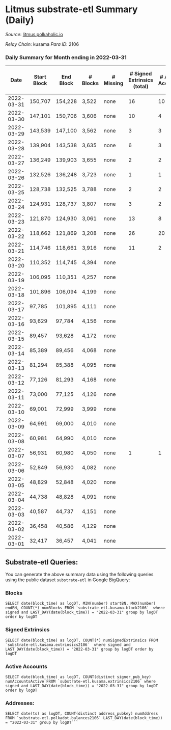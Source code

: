 # Litmus substrate-etl Summary (Daily)

_Source_: [litmus.polkaholic.io](https://litmus.polkaholic.io)

*Relay Chain*: kusama
*Para ID*: 2106



### Daily Summary for Month ending in 2022-03-31


| Date | Start Block | End Block | # Blocks | # Missing | # Signed Extrinsics (total) | # Active Accounts | # Addresses with Balances | # Events | # Transfers | # XCM Transfers In | # XCM Transfers Out |
| ---- | ----------- | --------- | -------- | --------- | --------------------------- | ----------------- | ------------------------- | -------- | ----------- | ------------------ | ------------------- |
| 2022-03-31 | 150,707 | 154,228 | 3,522 | none | 16 | 10 | 3,821 | 7,113 |   |   |   |
| 2022-03-30 | 147,101 | 150,706 | 3,606 | none | 10 | 4 | 3,821 | 7,236 | 2,971 ($116,009) |   |   |
| 2022-03-29 | 143,539 | 147,100 | 3,562 | none | 3 | 3 | 875 | 7,138 |   |   |   |
| 2022-03-28 | 139,904 | 143,538 | 3,635 | none | 6 | 3 | 875 | 7,296 |   |   |   |
| 2022-03-27 | 136,249 | 139,903 | 3,655 | none | 2 | 2 | 875 | 7,320 |   |   |   |
| 2022-03-26 | 132,526 | 136,248 | 3,723 | none | 1 | 1 | 875 | 7,452 |   |   |   |
| 2022-03-25 | 128,738 | 132,525 | 3,788 | none | 2 | 2 | 875 | 7,586 |   |   |   |
| 2022-03-24 | 124,931 | 128,737 | 3,807 | none | 3 | 2 | 875 | 7,628 |   |   |   |
| 2022-03-23 | 121,870 | 124,930 | 3,061 | none | 13 | 8 | 875 | 6,176 |   |   |   |
| 2022-03-22 | 118,662 | 121,869 | 3,208 | none | 26 | 20 | 875 | 6,522 |   |   |   |
| 2022-03-21 | 114,746 | 118,661 | 3,916 | none | 11 | 2 | 875 | 12,178 | 859 ($426,997) |   |   |
| 2022-03-20 | 110,352 | 114,745 | 4,394 | none |  |  | 16 | 8,790 |   |   |   |
| 2022-03-19 | 106,095 | 110,351 | 4,257 | none |  |  | 16 | 8,517 |   |   |   |
| 2022-03-18 | 101,896 | 106,094 | 4,199 | none |  |  | 16 | 8,400 |   |   |   |
| 2022-03-17 | 97,785 | 101,895 | 4,111 | none |  |  | 16 | 8,227 |   |   |   |
| 2022-03-16 | 93,629 | 97,784 | 4,156 | none |  |  | 16 | 8,314 |   |   |   |
| 2022-03-15 | 89,457 | 93,628 | 4,172 | none |  |  | 16 | 8,347 |   |   |   |
| 2022-03-14 | 85,389 | 89,456 | 4,068 | none |  |  | 16 | 8,138 |   |   |   |
| 2022-03-13 | 81,294 | 85,388 | 4,095 | none |  |  | 16 | 8,192 |   |   |   |
| 2022-03-12 | 77,126 | 81,293 | 4,168 | none |  |  | 16 | 8,339 |   |   |   |
| 2022-03-11 | 73,000 | 77,125 | 4,126 | none |  |  | 16 | 8,254 |   |   |   |
| 2022-03-10 | 69,001 | 72,999 | 3,999 | none |  |  | 16 | 8,000 |   |   |   |
| 2022-03-09 | 64,991 | 69,000 | 4,010 | none |  |  | 16 | 8,022 |   |   |   |
| 2022-03-08 | 60,981 | 64,990 | 4,010 | none |  |  | 16 | 8,023 |   |   |   |
| 2022-03-07 | 56,931 | 60,980 | 4,050 | none | 1 | 1 | 16 | 8,103 |   |   |   |
| 2022-03-06 | 52,849 | 56,930 | 4,082 | none |  |  | 16 | 8,166 |   |   |   |
| 2022-03-05 | 48,829 | 52,848 | 4,020 | none |  |  | 16 | 8,045 |   |   |   |
| 2022-03-04 | 44,738 | 48,828 | 4,091 | none |  |  | 16 | 8,185 |   |   |   |
| 2022-03-03 | 40,587 | 44,737 | 4,151 | none |  |  | 16 | 8,304 |   |   |   |
| 2022-03-02 | 36,458 | 40,586 | 4,129 | none |  |  | 16 | 8,260 |   |   |   |
| 2022-03-01 | 32,417 | 36,457 | 4,041 | none |  |  | 16 | 8,084 |   |   |   |

## Substrate-etl Queries:
You can generate the above summary data using the following queries using the public dataset `substrate-etl` in Google BigQuery:


### Blocks
```
SELECT date(block_time) as logDT, MIN(number) startBN, MAX(number) endBN, COUNT(*) numBlocks FROM `substrate-etl.kusama.block2106`  where signed and LAST_DAY(date(block_time)) = "2022-03-31" group by logDT order by logDT
```


### Signed Extrinsics
```
SELECT date(block_time) as logDT, COUNT(*) numSignedExtrinsics FROM `substrate-etl.kusama.extrinsics2106`  where signed and LAST_DAY(date(block_time)) = "2022-03-31" group by logDT order by logDT
```


### Active Accounts
```
SELECT date(block_time) as logDT, COUNT(distinct signer_pub_key) numAccountsActive FROM `substrate-etl.kusama.extrinsics2106` where signed and LAST_DAY(date(block_time)) = "2022-03-31" group by logDT order by logDT
```


### Addresses:
```
SELECT date(ts) as logDT, COUNT(distinct address_pubkey) numAddress FROM `substrate-etl.polkadot.balances2106` LAST_DAY(date(block_time)) = "2022-03-31" group by logDT```

